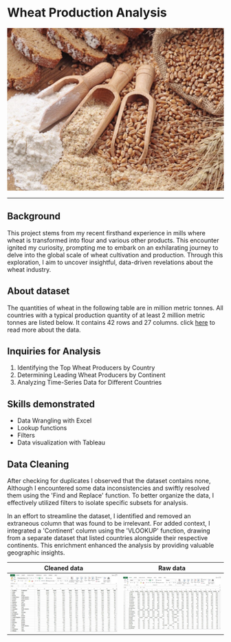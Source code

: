 # Wheat Production Analysis
![](Wheat.png.jpg)

---

## Background
This project stems from my recent firsthand experience in mills where wheat is transformed into flour and various other products. This encounter ignited my curiosity, prompting me to embark on an exhilarating journey to delve into the global scale of wheat cultivation and production. Through this exploration, I aim to uncover insightful, data-driven revelations about the wheat industry.


## About dataset
The quantities of wheat in the following table are in million metric tonnes. All countries with a typical production quantity of at least 2 million metric tonnes are listed below. It contains 42 rows and 27 columns. click  [here](https://www.kaggle.com/datasets/rajkumarpandey02/wheat-production-statistics) to read more about the data.


## Inquiries for Analysis
1. Identifying the Top Wheat Producers by Country
2. Determining Leading Wheat Producers by Continent
3. Analyzing Time-Series Data for Different Countries

## Skills demonstrated
  - Data Wrangling with Excel
  - Lookup functions
  - Filters
  - Data visualization with Tableau

## Data Cleaning
   After checking for duplicates I observed that the dataset contains none, Although I encountered some data inconsistencies and swiftly resolved them using the 'Find and Replace' function. To better organize the data, I effectively utilized filters to isolate specific subsets for analysis. 
   
   In an effort to streamline the dataset, I identified and removed an extraneous column that was found to be irrelevant. For added context, I integrated a 'Continent' column using the 'VLOOKUP' function, drawing from a separate dataset that listed countries alongside their respective continents. This enrichment enhanced the analysis by providing valuable geographic insights. 

   Cleaned data            |     Raw data
   :----------------------:|:---------------:
   ![](WheatProdAfter.png)  | ![](WheatProdBefore.png)
